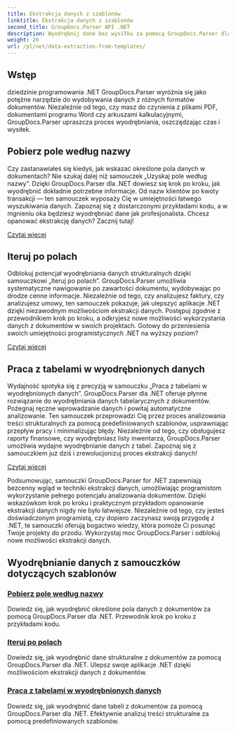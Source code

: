 ```yaml
---
title: Ekstrakcja danych z szablonów
linktitle: Ekstrakcja danych z szablonów
second_title: GroupDocs.Parser API .NET
description: Wyodrębnij dane bez wysiłku za pomocą GroupDocs.Parser dla .NET. Dowiedz się, jak pobierać określone pola, iterować po danych i pracować z tabelami w wyodrębnionej treści.
weight: 26
url: /pl/net/data-extraction-from-templates/
---
```


## Wstęp

dziedzinie programowania .NET GroupDocs.Parser wyróżnia się jako potężne narzędzie do wydobywania danych z różnych formatów dokumentów. Niezależnie od tego, czy masz do czynienia z plikami PDF, dokumentami programu Word czy arkuszami kalkulacyjnymi, GroupDocs.Parser upraszcza proces wyodrębniania, oszczędzając czas i wysiłek.

## Pobierz pole według nazwy

Czy zastanawiałeś się kiedyś, jak wskazać określone pola danych w dokumentach? Nie szukaj dalej niż samouczek „Uzyskaj pole według nazwy”. Dzięki GroupDocs.Parser dla .NET dowiesz się krok po kroku, jak wyodrębnić dokładnie potrzebne informacje. Od nazw klientów po kwoty transakcji — ten samouczek wyposaży Cię w umiejętności łatwego wyszukiwania danych. Zapoznaj się z dostarczonymi przykładami kodu, a w mgnieniu oka będziesz wyodrębniać dane jak profesjonalista. Chcesz opanować ekstrakcję danych? Zacznij tutaj!

[Czytaj więcej](./get-field-by-name/)

## Iteruj po polach

Odblokuj potencjał wyodrębniania danych strukturalnych dzięki samouczkowi „Iteruj po polach”. GroupDocs.Parser umożliwia systematyczne nawigowanie po zawartości dokumentu, wydobywając po drodze cenne informacje. Niezależnie od tego, czy analizujesz faktury, czy analizujesz umowy, ten samouczek pokazuje, jak ulepszyć aplikacje .NET dzięki niezawodnym możliwościom ekstrakcji danych. Postępuj zgodnie z przewodnikiem krok po kroku, a odkryjesz nowe możliwości wykorzystania danych z dokumentów w swoich projektach. Gotowy do przeniesienia swoich umiejętności programistycznych .NET na wyższy poziom?

[Czytaj więcej](./iterate-through-fields/)

## Praca z tabelami w wyodrębnionych danych

Wydajność spotyka się z precyzją w samouczku „Praca z tabelami w wyodrębnionych danych”. GroupDocs.Parser dla .NET oferuje płynne rozwiązanie do wyodrębniania danych tabelarycznych z dokumentów. Pożegnaj ręczne wprowadzanie danych i powitaj automatyczne analizowanie. Ten samouczek przeprowadzi Cię przez proces analizowania treści strukturalnych za pomocą predefiniowanych szablonów, usprawniając przepływ pracy i minimalizując błędy. Niezależnie od tego, czy obsługujesz raporty finansowe, czy wyodrębniasz listy inwentarza, GroupDocs.Parser umożliwia wydajne wyodrębnianie danych z tabel. Zapoznaj się z samouczkiem już dziś i zrewolucjonizuj proces ekstrakcji danych!

[Czytaj więcej](./working-with-tables-in-extracted-data/)

Podsumowując, samouczki GroupDocs.Parser for .NET zapewniają bezcenny wgląd w techniki ekstrakcji danych, umożliwiając programistom wykorzystanie pełnego potencjału analizowania dokumentów. Dzięki wskazówkom krok po kroku i praktycznym przykładom opanowanie ekstrakcji danych nigdy nie było łatwiejsze. Niezależnie od tego, czy jesteś doświadczonym programistą, czy dopiero zaczynasz swoją przygodę z .NET, te samouczki oferują bogactwo wiedzy, która pomoże Ci posunąć Twoje projekty do przodu. Wykorzystaj moc GroupDocs.Parser i odblokuj nowe możliwości ekstrakcji danych.
## Wyodrębnianie danych z samouczków dotyczących szablonów
### [Pobierz pole według nazwy](./get-field-by-name/)
Dowiedz się, jak wyodrębnić określone pola danych z dokumentów za pomocą GroupDocs.Parser dla .NET. Przewodnik krok po kroku z przykładami kodu.
### [Iteruj po polach](./iterate-through-fields/)
Dowiedz się, jak wyodrębnić dane strukturalne z dokumentów za pomocą GroupDocs.Parser dla .NET. Ulepsz swoje aplikacje .NET dzięki możliwościom ekstrakcji danych z dokumentów.
### [Praca z tabelami w wyodrębnionych danych](./working-with-tables-in-extracted-data/)
Dowiedz się, jak wyodrębnić dane tabeli z dokumentów za pomocą GroupDocs.Parser dla .NET. Efektywnie analizuj treści strukturalne za pomocą predefiniowanych szablonów.